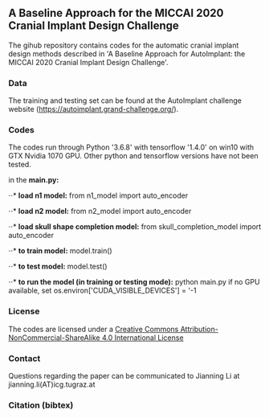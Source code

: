 ## A Baseline Approach for the MICCAI 2020 Cranial Implant Design Challenge

The gihub repository contains codes for the automatic cranial implant design methods described in 'A Baseline Approach for AutoImplant: the MICCAI 2020 Cranial Implant Design Challenge'.
### Data
The training and testing set can be found at the AutoImplant challenge website (https://autoimplant.grand-challenge.org/). 
### Codes
The codes run through Python '3.6.8' with tensorflow '1.4.0' on win10 with GTX Nvidia 1070 GPU. Other python and tensorflow versions have not been tested.

in the **main.py:**

⋅⋅* **load n1 model:** from n1_model import auto_encoder   

⋅⋅* **load n2 model:** from n2_model import auto_encoder

⋅⋅* **load skull shape completion model:** from skull_completion_model import auto_encoder

⋅⋅* **to train model:**  model.train()

⋅⋅* **to test model:**   model.test()

⋅⋅* **to run the model (in training or testing mode):** python main.py
if no GPU available, set os.environ['CUDA_VISIBLE_DEVICES'] = '-1



### License
The codes are licensed under a [Creative Commons Attribution-NonCommercial-ShareAlike 4.0 International License](https://github.com/Jianningli/autoimplant/blob/master/LICENSE)

### Contact
Questions regarding the paper can be communicated to Jianning Li at jianning.li(AT)icg.tugraz.at
### Citation (bibtex)



